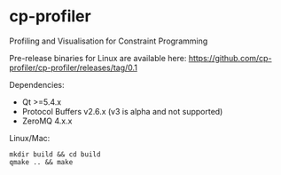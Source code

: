 # cp-profiler
Profiling and Visualisation for Constraint Programming

Pre-release binaries for Linux are available here:
  https://github.com/cp-profiler/cp-profiler/releases/tag/0.1

Dependencies:

  * Qt >=5.4.x
  * Protocol Buffers v2.6.x (v3 is alpha and not supported)
  * ZeroMQ 4.x.x

Linux/Mac:

    mkdir build && cd build
    qmake .. && make